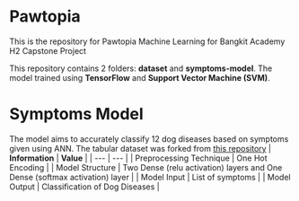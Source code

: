 Pawtopia
==================
This is the repository for Pawtopia Machine Learning for Bangkit Academy H2 Capstone Project

This repository contains 2 folders: **dataset** and **symptoms-model**. The model trained using **TensorFlow** and **Support Vector Machine (SVM)**.

# Symptoms Model
The model aims to accurately classify 12 dog diseases based on symptoms given using ANN. The tabular dataset was forked from [this repository](https://github.com/1zuu/Doggy-Disease-Detection/blob/master/data/symtomdata.csv)
| **Information** | **Value** |
| --- | --- |
| Preprocessing Technique | One Hot Encoding |
| Model Structure | Two Dense (relu activation) layers and One Dense (softmax activation) layer |
| Model Input | List of symptoms |
| Model Output | Classification of Dog Diseases |
